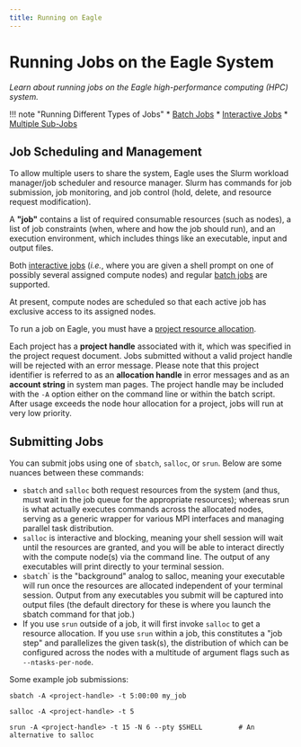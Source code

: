 ```yaml
---
title: Running on Eagle
---
```


# Running Jobs on the Eagle System

*Learn about running jobs on the Eagle high-performance computing (HPC) system.*

!!! note "Running Different Types of Jobs"
    * [Batch Jobs](./batch_jobs.md)
    * [Interactive Jobs](./interactive_jobs.md)
    * [Multiple Sub-Jobs](./multiple_sub_jobs.md)

## Job Scheduling and Management
To allow multiple users to share the system, Eagle uses the Slurm workload manager/job scheduler and resource manager. Slurm has commands for job submission, job monitoring, and job control (hold, delete, and resource request modification).

A **"job"** contains a list of required consumable resources (such as nodes), a list of job constraints (when, where and how the job should run), and an execution environment, which includes things like an executable, input and output files.

Both [interactive jobs](./interactive_jobs.md) (*i.e.*, where you are given a shell prompt on one of possibly several assigned compute nodes) and regular [batch jobs](./batch_jobs.md) are supported.

At present, compute nodes are scheduled so that each active job has exclusive access to its assigned nodes.

To run a job on Eagle, you must have a [project resource allocation](https://www.nrel.gov/hpc/resource-allocations.html).

Each project has a **project handle** associated with it, which was specified in the project request document. Jobs submitted without a valid project handle will be rejected with an error message.  Please note that this project identifier is referred to as an **allocation handle** in error messages and as an **account string** in system man pages.  The project handle may be included with the `-A` option either on the command line or within the batch script.  After usage exceeds the node hour allocation for a project, jobs will run at very low priority.

## Submitting Jobs
You can submit jobs using one of `sbatch`, `salloc`, or `srun`. Below are some nuances between these commands:

* `sbatch` and `salloc` both request resources from the system (and thus, must wait in the job queue for the appropriate resources); whereas srun is what actually executes commands across the allocated nodes, serving as a generic wrapper for various MPI interfaces and managing parallel task distribution.
* `salloc` is interactive and blocking, meaning your shell session will wait until the resources are granted, and you will be able to interact directly with the compute node(s) via the command line. The output of any executables will print directly to your terminal session.
* `sbatc`h` is the "background" analog to salloc, meaning your executable will run once the resources are allocated independent of your terminal session. Output from any executables you submit will be captured into output files (the default directory for these is where you launch the sbatch command for that job.)
* If you use `srun` outside of a job, it will first invoke `salloc` to get a resource allocation. If you use `srun` within a job, this constitutes a "job step" and parallelizes the given task(s), the distribution of which can be configured across the nodes with a multitude of argument flags such as `--ntasks-per-node`.

Some example job submissions:
```
sbatch -A <project-handle> -t 5:00:00 my_job

salloc -A <project-handle> -t 5

srun -A <project-handle> -t 15 -N 6 --pty $SHELL         # An alternative to salloc
```


